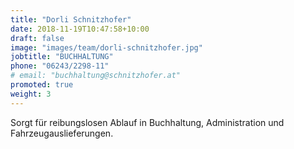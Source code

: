 ```yaml
---
title: "Dorli Schnitzhofer"
date: 2018-11-19T10:47:58+10:00
draft: false
image: "images/team/dorli-schnitzhofer.jpg"
jobtitle: "BUCHHALTUNG"
phone: "06243/2298-11"
# email: "buchhaltung@schnitzhofer.at"
promoted: true
weight: 3
---
```


Sorgt für reibungslosen Ablauf in Buchhaltung, Administration und Fahrzeugauslieferungen.
